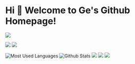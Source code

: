 # Hi 🎉 Welcome to Ge's Github Homepage!

<img src="https://readme-typing-svg.herokuapp.com/?lines=Welcome,%20visitor!;Hello%20Github%20World!&font=Roboto" />

<p>
<img src="https://img.shields.io/static/v1?label=Program&message=VUE&color=blue"/>
<a href="https://space.bilibili.com/259961016"><img src="https://img.shields.io/static/v1?label=Video&message=Bilibili&color=cyan" /></a>
</p>

![Most Used Languages](https://github-readme-stats.vercel.app/api/top-langs/?username=245563229&theme=dark&layout=compact)
![Github Stats](https://github-readme-stats.vercel.app/api?username=245563229&show_icons=true&theme=dark&count_private=true)
![](https://stats.justsong.cn/api/csdn?id=245563229&theme=dark)
![](https://stats.justsong.cn/api/bilibili/?id=259961016&theme=dark)
![](https://activity-graph.herokuapp.com/graph?username=245563229&theme=github)
